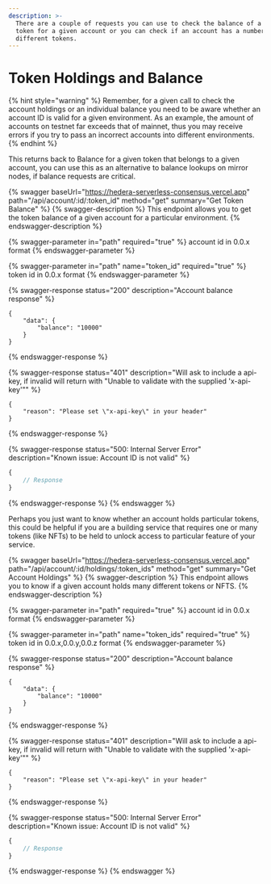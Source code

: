 ```yaml
---
description: >-
  There are a couple of requests you can use to check the balance of a given
  token for a given account or you can check if an account has a number of
  different tokens.
---
```


# Token Holdings and Balance

{% hint style="warning" %}
Remember, for a given call to check the account holdings or an individual balance you need to be aware whether an account ID is valid for a given environment. As an example, the amount of accounts on testnet far exceeds that of mainnet, thus you may receive errors if you try to pass an incorrect accounts into different environments.
{% endhint %}

This returns back to Balance for a given token that belongs to a given account, you can use this as an alternative to balance lookups on mirror nodes, if balance requests are critical.

{% swagger baseUrl="https://hedera-serverless-consensus.vercel.app" path="/api/account/:id/:token_id" method="get" summary="Get Token Balance" %}
{% swagger-description %}
This endpoint allows you to get the token balance of a given account for a particular environment.
{% endswagger-description %}

{% swagger-parameter in="path" required="true" %}
account id in 0.0.x format
{% endswagger-parameter %}

{% swagger-parameter in="path" name="token_id" required="true" %}
token id in 0.0.x format
{% endswagger-parameter %}

{% swagger-response status="200" description="Account balance response" %}
```
{
    "data": {
        "balance": "10000"
    }
}
```
{% endswagger-response %}

{% swagger-response status="401" description="Will ask to include a api-key, if invalid will return with "Unable to validate with the supplied 'x-api-key'"" %}
```
{
    "reason": "Please set \"x-api-key\" in your header"
}
```
{% endswagger-response %}

{% swagger-response status="500: Internal Server Error" description="Known issue: Account ID is not valid" %}
```javascript
{
    // Response
}
```
{% endswagger-response %}
{% endswagger %}

Perhaps you just want to know whether an account holds particular tokens, this could be helpful if you are a building service that requires one or many tokens (like NFTs) to be held to unlock access to particular feature of your service.

{% swagger baseUrl="https://hedera-serverless-consensus.vercel.app" path="/api/account/:id/holdings/:token_ids" method="get" summary="Get Account Holdings" %}
{% swagger-description %}
This endpoint allows you to know if a given account holds many different tokens or NFTS.
{% endswagger-description %}

{% swagger-parameter in="path" required="true" %}
account id in 0.0.x format
{% endswagger-parameter %}

{% swagger-parameter in="path" name="token_ids" required="true" %}
token id in 0.0.x,0.0.y,0.0.z format
{% endswagger-parameter %}

{% swagger-response status="200" description="Account balance response" %}
```
{
    "data": {
        "balance": "10000"
    }
}
```
{% endswagger-response %}

{% swagger-response status="401" description="Will ask to include a api-key, if invalid will return with "Unable to validate with the supplied 'x-api-key'"" %}
```
{
    "reason": "Please set \"x-api-key\" in your header"
}
```
{% endswagger-response %}

{% swagger-response status="500: Internal Server Error" description="Known issue: Account ID is not valid" %}
```javascript
{
    // Response
}
```
{% endswagger-response %}
{% endswagger %}
